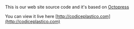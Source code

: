 This is our web site source code and it's based on [Octopress](http://octopress.org)

You can view it live here [http://codiceplastico.com](http://codiceplastico.com)
